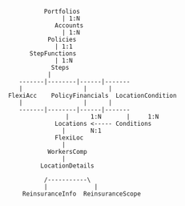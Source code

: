                           Portfolios
                               | 1:N
                             Accounts
                               | 1:N
                           Policies
                             | 1:1
                      StepFunctions
                             | 1:N
                            Steps
                           |
                   -------|--------|------|-------
                   |                 |      |
                FlexiAcc    PolicyFinancials  LocationCondition
                   |                 |      |    
                   -------|--------|------|-------
                                |      1:N       |     1:N      
                             Locations <----- Conditions 
                               |       N:1
                             FlexiLoc
                               |
                           WorkersComp
                               |
                         LocationDetails                                
                           
                          /-----------\
                          |             |
                    ReinsuranceInfo  ReinsuranceScope